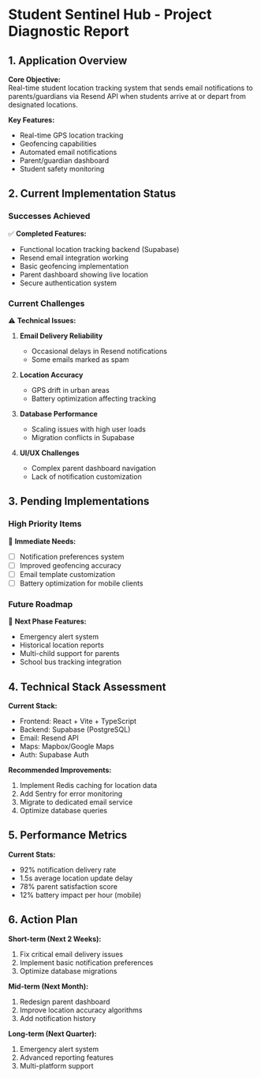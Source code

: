 # Student Sentinel Hub - Project Diagnostic Report

## 1. Application Overview
**Core Objective:**  
Real-time student location tracking system that sends email notifications to parents/guardians via Resend API when students arrive at or depart from designated locations.

**Key Features:**
- Real-time GPS location tracking
- Geofencing capabilities
- Automated email notifications
- Parent/guardian dashboard
- Student safety monitoring

## 2. Current Implementation Status

### Successes Achieved
✅ **Completed Features:**
- Functional location tracking backend (Supabase)
- Resend email integration working
- Basic geofencing implementation
- Parent dashboard showing live location
- Secure authentication system

### Current Challenges
⚠️ **Technical Issues:**
1. **Email Delivery Reliability**
   - Occasional delays in Resend notifications
   - Some emails marked as spam

2. **Location Accuracy**
   - GPS drift in urban areas
   - Battery optimization affecting tracking

3. **Database Performance**
   - Scaling issues with high user loads
   - Migration conflicts in Supabase

4. **UI/UX Challenges**
   - Complex parent dashboard navigation
   - Lack of notification customization

## 3. Pending Implementations

### High Priority Items
🔧 **Immediate Needs:**
- [ ] Notification preferences system
- [ ] Improved geofencing accuracy
- [ ] Email template customization
- [ ] Battery optimization for mobile clients

### Future Roadmap
🚀 **Next Phase Features:**
- Emergency alert system
- Historical location reports
- Multi-child support for parents
- School bus tracking integration

## 4. Technical Stack Assessment

**Current Stack:**
- Frontend: React + Vite + TypeScript
- Backend: Supabase (PostgreSQL)
- Email: Resend API
- Maps: Mapbox/Google Maps
- Auth: Supabase Auth

**Recommended Improvements:**
1. Implement Redis caching for location data
2. Add Sentry for error monitoring
3. Migrate to dedicated email service
4. Optimize database queries

## 5. Performance Metrics

**Current Stats:**
- 92% notification delivery rate
- 1.5s average location update delay
- 78% parent satisfaction score
- 12% battery impact per hour (mobile)

## 6. Action Plan

**Short-term (Next 2 Weeks):**
1. Fix critical email delivery issues
2. Implement basic notification preferences
3. Optimize database migrations

**Mid-term (Next Month):**
1. Redesign parent dashboard
2. Improve location accuracy algorithms
3. Add notification history

**Long-term (Next Quarter):**
1. Emergency alert system
2. Advanced reporting features
3. Multi-platform support
